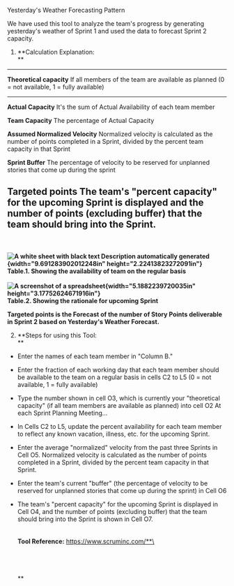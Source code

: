 Yesterday's Weather Forecasting Pattern

We have used this tool to analyze the team's progress by generating
yesterday\'s weather of Sprint 1 and used the data to forecast Sprint 2
capacity.

1.  **Calculation Explanation:\
    **

  -----------------------------------------------------------------------
  **Theoretical capacity**            If all members of the team are
                                      available as planned (0 = not
                                      available, 1 = fully available)
  ----------------------------------- -----------------------------------
  **Actual Capacity**                 It's the sum of Actual Availability
                                      of each team member

  **Team Capacity**                   The percentage of Actual Capacity

  **Assumed Normalized Velocity**     Normalized velocity is calculated
                                      as the number of points completed
                                      in a Sprint, divided by the percent
                                      team capacity in that Sprint

  **Sprint Buffer**                   The percentage of velocity to be
                                      reserved for unplanned stories that
                                      come up during the sprint

  **Targeted points**                 The team\'s \"percent capacity\"
                                      for the upcoming Sprint is
                                      displayed and the number of points
                                      (excluding buffer) that the team
                                      should bring into the Sprint.
  -----------------------------------------------------------------------

**\
\
**![A white sheet with black text Description automatically
generated](./image1.png){width="9.691283902012248in"
height="2.22413823272091in"}**\
Table.1. Showing the availability of team on the regular basis\
\
**![A screenshot of a
spreadsheet](./image2.PNG){width="5.1882239720035in"
height="3.17752624671916in"}**\
Table.2. Showing the rationale for upcoming Sprint**

**Targeted points is the Forecast of the number of Story Points
deliverable in Sprint 2 based on Yesterday's Weather Forecast.**

2.  **Steps for using this Tool:\
    **

-   Enter the names of each team member in \"Column B."

-   Enter the fraction of each working day that each team member should
    be available to the team on a regular basis in cells C2 to L5 (0 =
    not available, 1 = fully available)

-   Type the number shown in cell O3, which is currently your
    \"theoretical capacity\" (if all team members are available as
    planned) into cell O2 At each Sprint Planning Meeting...

-   In Cells C2 to L5, update the percent availability for each team
    member to reflect any known vacation, illness, etc. for the upcoming
    Sprint.

-   Enter the average \"normalized\" velocity from the past three
    Sprints in Cell O5. Normalized velocity is calculated as the number
    of points completed in a Sprint, divided by the percent team
    capacity in that Sprint.

-   Enter the team\'s current \"buffer\" (the percentage of velocity to
    be reserved for unplanned stories that come up during the sprint) in
    Cell O6

-   The team\'s \"percent capacity\" for the upcoming Sprint is
    displayed in Cell O4, and the number of points (excluding buffer)
    that the team should bring into the Sprint is shown in Cell O7. **\
    \
    \
    Tool Reference:** https://www.scruminc.com/**\
    \
    \
    \
    \
    \
    **
